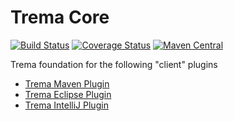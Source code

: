 Trema Core
==========

[![Build Status](https://travis-ci.org/netceteragroup/trema-core.svg?branch=master)](https://travis-ci.org/netceteragroup/trema-core)
[![Coverage Status](https://coveralls.io/repos/netceteragroup/trema-core/badge.png)](https://coveralls.io/r/netceteragroup/trema-core)
[![Maven Central](https://maven-badges.herokuapp.com/maven-central/com.netcetera.trema/trema-core/badge.svg)](https://maven-badges.herokuapp.com/maven-central/com.netcetera.trema/trema-core/)

Trema foundation for the following "client" plugins
- [Trema Maven Plugin](https://github.com/netceteragroup/trema-maven)
- [Trema Eclipse Plugin](https://github.com/netceteragroup/trema-eclipse)
- [Trema IntelliJ Plugin](https://github.com/netceteragroup/trema-intellij)
